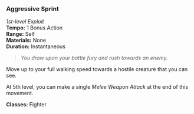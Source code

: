 ### Aggressive Sprint
*1st-level Exploit*  
**Tempo:** 1 Bonus Action  
**Range:** Self  
**Materials:** None  
**Duration:** Instantaneous  

> *You draw upon your battle fury and rush towards an enemy.*

Move up to your full walking speed towards a hostile creature that you can see.

At 5th level, you can make a single *Melee Weapon Attack* at the end of this movement.

**Classes:** Fighter